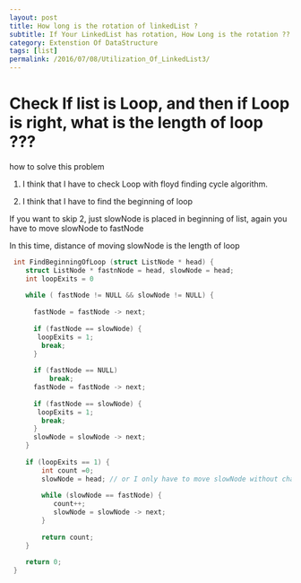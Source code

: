```yaml
---
layout: post
title: How long is the rotation of linkedList ? 
subtitle: If Your LinkedList has rotation, How Long is the rotation ??
category: Extenstion Of DataStructure
tags: [list]
permalink: /2016/07/08/Utilization_Of_LinkedList3/
---
```


# Check If list is Loop, and then if Loop is right, what is the length of loop ???

how to solve this problem 

 1. I think that I have to check Loop with floyd finding cycle algorithm.   
 
 2. I think that I have to find the beginning of loop   
 
 If you want to skip 2, just slowNode is placed in beginning of list, again you have to move slowNode to fastNode   
 
 In this time, distance of moving slowNode is the length of loop   
 
 
```c
 int FindBeginningOfLoop (struct ListNode * head) {
    struct ListNode * fastnNode = head, slowNode = head;
    int loopExits = 0
    
    while ( fastNode != NULL && slowNode != NULL) {
      
      fastNode = fastNode -> next;
      
      if (fastNode == slowNode) {
       loopExits = 1;
        break;
      }
      
      if (fastNode == NULL)
          break;
      fastNode = fastNode -> next;
      
      if (fastNode == slowNode) {
       loopExits = 1;
        break;
      }
      slowNode = slowNode -> next;
    }
    
    if (loopExits == 1) {
        int count =0;
        slowNode = head; // or I only have to move slowNode without chang head.
        
        while (slowNode == fastNode) {
           count++;
           slowNode = slowNode -> next;
        }
        
        return count;
    }
    
    return 0;
 }
```
